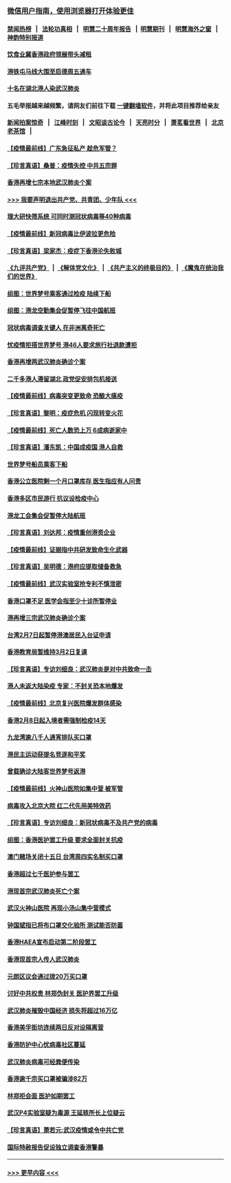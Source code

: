 ### [微信用户指南，使用浏览器打开体验更佳](https://github.com/gfw-breaker/banned-news1/blob/master/indexes/wechat-guide.md?t=0)
#### [禁闻热榜](热点新闻.md?t=0)  &nbsp;&nbsp;|&nbsp;&nbsp; [法轮功真相](https://github.com/gfw-breaker/truth/blob/master/README.md?t=0) &nbsp;&nbsp;|&nbsp;&nbsp; [明慧二十周年报告](https://github.com/gfw-breaker/mh-reports/blob/master/README.md?t=0) &nbsp;&nbsp;|&nbsp;&nbsp;[明慧期刊](https://github.com/gfw-breaker/mh-qikan) &nbsp;&nbsp;|&nbsp;&nbsp; [明慧海外之窗](https://github.com/gfw-breaker/mh-news/blob/master/README.md?t=0) &nbsp;&nbsp;|&nbsp;&nbsp; [神韵特别报道](https://github.com/gfw-breaker/mh-news/blob/master/shenyun.md?t=0)
#### [饮食业冀香港政府领展带头减租](../pages/nsc415/n11864876.md?t=02131844) 
#### [港铁屯马线大围至启德周五通车](../pages/nsc415/n11864842.md?t=02131844) 
#### [十名在湖北港人染武汉肺炎](../pages/nsc415/n11864807.md?t=02131844) 
#### 五毛举报越来越频繁，请网友们前往下载 [一键翻墙软件](https://github.com/gfw-breaker/ssr-accounts)，并将此项目推荐给亲友
#### [新闻拍案惊奇](https://github.com/gfw-breaker/banned-news1/blob/master/pages/link4.md) &nbsp;&nbsp;|&nbsp;&nbsp; [江峰时刻](https://github.com/gfw-breaker/banned-news1/blob/master/pages/link4.md) &nbsp;&nbsp;|&nbsp;&nbsp; [文昭谈古论今](https://github.com/gfw-breaker/banned-news1/blob/master/pages/link4.md) &nbsp;&nbsp;|&nbsp;&nbsp; [天亮时分](https://github.com/gfw-breaker/banned-news1/blob/master/pages/link4.md) &nbsp;&nbsp;|&nbsp;&nbsp; [萧茗看世界](https://github.com/gfw-breaker/banned-news1/blob/master/pages/link4.md) &nbsp;&nbsp;|&nbsp;&nbsp; [北京老茶馆](https://github.com/gfw-breaker/banned-news1/blob/master/pages/link4.md) &nbsp;&nbsp;|&nbsp;&nbsp; 
#### [【疫情最前线】广东急征私产 趁危军管？](../pages/nsc415/n11864205.md?t=02131844) 
#### [【珍言真语】桑普：疫情失控 中共五宗罪](../pages/nsc415/n11864157.md?t=02131844) 
#### [香港再增七宗本地武汉肺炎个案](../pages/nsc415/n11862405.md?t=02131844) 
#### [>>> 我要声明退出共产党、共青团、少年队 <<<](https://github.com/begood0513/goodnews/blob/master/quit/letter.md) 
#### [理大研快筛系统 可同时测冠状病毒等40种病毒](../pages/nsc415/n11862376.md?t=02131844) 
#### [【疫情最前线】新冠病毒比伊波拉更危险](../pages/nsc415/n11862199.md?t=02131844) 
#### [【珍言真语】梁家杰：疫症下香港沦失败城](../pages/nsc415/n11861588.md?t=02131844) 
#### [《九评共产党》](https://github.com/begood0513/9ping.md/blob/master/README.md) &nbsp;|&nbsp; [《解体党文化》](../../../../jtdwh.md/blob/master/README.md)  &nbsp;|&nbsp; [《共产主义的终极目的》](../../../../gczydzjmd.md/blob/master/README.md) &nbsp;|&nbsp; [《魔鬼在统治我们的世界》](../../../../mgztzwmdsj.md/blob/master/README.md) 
#### [组图：世界梦号乘客通过检疫 陆续下船](../pages/nsc415/n11858302.md?t=02131844) 
#### [组图：港龙空勤集会促暂停飞往中国航班](../pages/nsc415/n11858190.md?t=02131844) 
#### [冠状病毒调查关键人 在非洲离奇死亡](../pages/nsc415/n11859798.md?t=02131844) 
#### [忧疫情拒搭世界梦号 港46人要求旅行社退款遭拒](../pages/nsc415/n11859849.md?t=02131844) 
#### [香港再增两武汉肺炎确诊个案](../pages/nsc415/n11859833.md?t=02131844) 
#### [二千多港人滞留湖北 政党促安排包机接送](../pages/nsc415/n11859831.md?t=02131844) 
#### [【疫情最前线】病毒突变更致命 恐酿大瘟疫](../pages/nsc415/n11859604.md?t=02131844) 
#### [【珍言真语】黎明：疫症危机 闪现转变火花](../pages/nsc415/n11859199.md?t=02131844) 
#### [【疫情最前线】死亡人数恐上万 6成病逝家中](../pages/nsc415/n11856687.md?t=02131844) 
#### [【珍言真语】潘东凯：中国成疫国 港人自救](../pages/nsc415/n11856962.md?t=02131844) 
#### [世界梦号船员乘客下船](../pages/nsc415/n11856883.md?t=02131844) 
#### [香港公立医院剩一个月口罩库存 医生指应有人问责](../pages/nsc415/n11856875.md?t=02131844) 
#### [香港多区市民游行 抗议设检疫中心](../pages/nsc415/n11856866.md?t=02131844) 
#### [港龙工会集会促暂停大陆航班](../pages/nsc415/n11856840.md?t=02131844) 
#### [【珍言真语】刘达邦：疫情重创港资企业](../pages/nsc415/n11854274.md?t=02131844) 
#### [【疫情最前线】证据指中共研发致命生化武器](../pages/nsc415/n11853087.md?t=02131844) 
#### [【珍言真语】吴明德：港府应提取储备救急](../pages/nsc415/n11852734.md?t=02131844) 
#### [【疫情最前线】武汉实验室抢专利不慎泄密](../pages/nsc415/n11850310.md?t=02131844) 
#### [香港口罩不足 医学会指至少十诊所暂停业](../pages/nsc415/n11850301.md?t=02131844) 
#### [港再增三宗武汉肺炎确诊个案](../pages/nsc415/n11850328.md?t=02131844) 
#### [台湾2月7日起暂停港澳居民入台证申请](../pages/nsc415/n11850304.md?t=02131844) 
#### [香港教育局暂维持3月2日复课](../pages/nsc415/n11850260.md?t=02131844) 
#### [【珍言真语】专访刘细良：武汉肺炎是对中共致命一击](../pages/nsc415/n11849934.md?t=02131844) 
#### [港人未返大陆染疫 专家：不封关恐本地爆发](../pages/nsc415/n11848021.md?t=02131844) 
#### [【疫情最前线】北京复兴医院爆发群体感染](../pages/nsc415/n11847626.md?t=02131844) 
#### [香港2月8日起入境者需强制检疫14天](../pages/nsc415/n11847658.md?t=02131844) 
#### [九龙湾逾八千人通宵排队买口罩](../pages/nsc415/n11847647.md?t=02131844) 
#### [港民主运动获提名竞逐和平奖](../pages/nsc415/n11847633.md?t=02131844) 
#### [曾载确诊大陆客世界梦号返港](../pages/nsc415/n11847608.md?t=02131844) 
#### [【疫情最前线】火神山医院如集中营 被军管](../pages/nsc415/n11847524.md?t=02131844) 
#### [病毒攻入北京大院 红二代先用美特效药](../pages/nsc415/n11847427.md?t=02131844) 
#### [【珍言真语】专访刘细良：新冠状病毒不及共产党的病毒](../pages/nsc415/n11847164.md?t=02131844) 
#### [组图：香港医护罢工升级 要求全面封关抗疫](../pages/nsc415/n11844107.md?t=02131844) 
#### [澳门赌场关闭十五日 台湾周四实名制买口罩](../pages/nsc415/n11845083.md?t=02131844) 
#### [香港超过七千医护参与罢工](../pages/nsc415/n11845051.md?t=02131844) 
#### [港现首宗武汉肺炎死亡个案](../pages/nsc415/n11844998.md?t=02131844) 
#### [武汉火神山医院 再现小汤山集中营模式](../pages/nsc415/n11844763.md?t=02131844) 
#### [钟国斌指已将布口罩交化验所 测试能否防菌](../pages/nsc415/n11842783.md?t=02131844) 
#### [香港HAEA宣布启动第二阶段罢工](../pages/nsc415/n11842723.md?t=02131844) 
#### [香港现首宗人传人武汉肺炎](../pages/nsc415/n11842766.md?t=02131844) 
#### [元朗区议会通过拨20万买口罩](../pages/nsc415/n11842754.md?t=02131844) 
#### [讨好中共权贵 林郑伪封关 医护界罢工升级](../pages/nsc415/n11842359.md?t=02131844) 
#### [武汉肺炎摧毁中国经济 损失将超过16万亿](../pages/nsc415/n11839723.md?t=02131844) 
#### [香港美孚街坊连续两日反对设隔离营](../pages/nsc415/n11839962.md?t=02131844) 
#### [香港防护中心忧病毒社区蔓延](../pages/nsc415/n11839933.md?t=02131844) 
#### [武汉肺炎病毒可经粪便传染](../pages/nsc415/n11839939.md?t=02131844) 
#### [香港逾千宗买口罩被骗涉82万](../pages/nsc415/n11839914.md?t=02131844) 
#### [林郑拒会面 医护如期罢工](../pages/nsc415/n11839892.md?t=02131844) 
#### [武汉P4实验室疑为毒源 王延轶所长上位疑云](../pages/nsc415/n11835543.md?t=02131844) 
#### [【珍言真语】萧若元:武汉疫情或令中共亡党](../pages/nsc415/n11829394.md?t=02131844) 
#### [国际特赦报告促设独立调查香港警暴](../pages/nsc415/n11833845.md?t=02131844) 

----
#### [ >>> 更早内容 <<< ](../indexes/nsc415-earlier.md)
